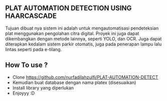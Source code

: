 ## PLAT AUTOMATION DETECTION USING HAARCASCADE
Tujuan dibuat nya sistem ini adalah untuk mengautomatisasi pendeteksian plat menggunakan pengolahan citra digital. Proyek ini juga dapat dikembangkan dengan metode lainnya,
seperti YOLO, dan OCR. Juga dapat diterapkan kedalam sistem parkir otomatis, juga pada penerapan lampu lalu lintas seperti pada e-tilang.

## How To use ?
- Clone https://github.com/nurfadilahzulfi/PLAT-AUTOMATION-DETECT
- Kemudian buat database dengan nama platex (disesuaikan)
- Install library yang diperlukan
- Enjoyyy :D

